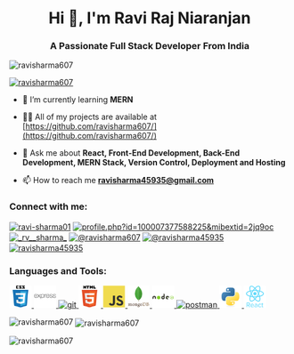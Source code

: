 <h1 align="center">Hi 👋, I'm Ravi Raj Niaranjan</h1>
<h3 align="center">A Passionate Full Stack Developer From India</h3>

<p align="left"> <img src="https://komarev.com/ghpvc/?username=ravisharma607&label=Profile%20views&color=0e75b6&style=flat" alt="ravisharma607" /> </p>

<p align="left"> <a href="https://github.com/ryo-ma/github-profile-trophy"><img src="https://github-profile-trophy.vercel.app/?username=ravisharma607" alt="ravisharma607" /></a> </p>

- 🌱 I’m currently learning **MERN**

- 👨‍💻 All of my projects are available at [https://github.com/ravisharma607/](https://github.com/ravisharma607/)

- 💬 Ask me about **React, Front-End Development, Back-End Development, MERN Stack, Version Control, Deployment and Hosting**

- 📫 How to reach me **ravisharma45935@gmail.com**

<h3 align="left">Connect with me:</h3>
<p align="left">
<a href="https://linkedin.com/in/ravi-sharma01" target="blank"><img align="center" src="https://raw.githubusercontent.com/rahuldkjain/github-profile-readme-generator/master/src/images/icons/Social/linked-in-alt.svg" alt="ravi-sharma01" height="30" width="40" /></a>
<a href="https://fb.com/profile.php?id=100007377588225&mibextid=2jq9oc" target="blank"><img align="center" src="https://raw.githubusercontent.com/rahuldkjain/github-profile-readme-generator/master/src/images/icons/Social/facebook.svg" alt="profile.php?id=100007377588225&mibextid=2jq9oc" height="30" width="40" /></a>
<a href="https://instagram.com/_rv__sharma_" target="blank"><img align="center" src="https://raw.githubusercontent.com/rahuldkjain/github-profile-readme-generator/master/src/images/icons/Social/instagram.svg" alt="_rv__sharma_" height="30" width="40" /></a>
<a href="https://hashnode.com/@ravisharma607" target="blank"><img align="center" src="https://raw.githubusercontent.com/rahuldkjain/github-profile-readme-generator/master/src/images/icons/Social/hashnode.svg" alt="@ravisharma607" height="30" width="40" /></a>
<a href="https://medium.com/@ravisharma45935" target="blank"><img align="center" src="https://raw.githubusercontent.com/rahuldkjain/github-profile-readme-generator/master/src/images/icons/Social/medium.svg" alt="@ravisharma45935" height="30" width="40" /></a>
<a href="https://www.hackerrank.com/ravisharma45935" target="blank"><img align="center" src="https://raw.githubusercontent.com/rahuldkjain/github-profile-readme-generator/master/src/images/icons/Social/hackerrank.svg" alt="ravisharma45935" height="30" width="40" /></a>
</p>

<h3 align="left">Languages and Tools:</h3>
<p align="left"> <a href="https://www.w3schools.com/css/" target="_blank" rel="noreferrer"> <img src="https://raw.githubusercontent.com/devicons/devicon/master/icons/css3/css3-original-wordmark.svg" alt="css3" width="40" height="40"/> </a> <a href="https://expressjs.com" target="_blank" rel="noreferrer"> <img src="https://raw.githubusercontent.com/devicons/devicon/master/icons/express/express-original-wordmark.svg" alt="express" width="40" height="40"/> </a> <a href="https://git-scm.com/" target="_blank" rel="noreferrer"> <img src="https://www.vectorlogo.zone/logos/git-scm/git-scm-icon.svg" alt="git" width="40" height="40"/> </a> <a href="https://www.w3.org/html/" target="_blank" rel="noreferrer"> <img src="https://raw.githubusercontent.com/devicons/devicon/master/icons/html5/html5-original-wordmark.svg" alt="html5" width="40" height="40"/> </a> <a href="https://developer.mozilla.org/en-US/docs/Web/JavaScript" target="_blank" rel="noreferrer"> <img src="https://raw.githubusercontent.com/devicons/devicon/master/icons/javascript/javascript-original.svg" alt="javascript" width="40" height="40"/> </a> <a href="https://www.mongodb.com/" target="_blank" rel="noreferrer"> <img src="https://raw.githubusercontent.com/devicons/devicon/master/icons/mongodb/mongodb-original-wordmark.svg" alt="mongodb" width="40" height="40"/> </a> <a href="https://nodejs.org" target="_blank" rel="noreferrer"> <img src="https://raw.githubusercontent.com/devicons/devicon/master/icons/nodejs/nodejs-original-wordmark.svg" alt="nodejs" width="40" height="40"/> </a> <a href="https://postman.com" target="_blank" rel="noreferrer"> <img src="https://www.vectorlogo.zone/logos/getpostman/getpostman-icon.svg" alt="postman" width="40" height="40"/> </a> <a href="https://www.python.org" target="_blank" rel="noreferrer"> <img src="https://raw.githubusercontent.com/devicons/devicon/master/icons/python/python-original.svg" alt="python" width="40" height="40"/> </a> <a href="https://reactjs.org/" target="_blank" rel="noreferrer"> <img src="https://raw.githubusercontent.com/devicons/devicon/master/icons/react/react-original-wordmark.svg" alt="react" width="40" height="40"/> </a> </p>

<p><img align="left" src="https://github-readme-stats.vercel.app/api/top-langs?username=ravisharma607&show_icons=true&locale=en&layout=compact" alt="ravisharma607" /></p>

<p>&nbsp;<img align="center" src="https://github-readme-stats.vercel.app/api?username=ravisharma607&show_icons=true&locale=en" alt="ravisharma607" /></p>

<p><img align="center" src="https://github-readme-streak-stats.herokuapp.com/?user=ravisharma607&" alt="ravisharma607" /></p>
